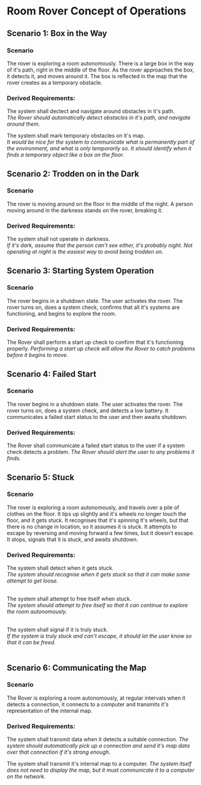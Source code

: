 # Room Rover Concept of Operations

## Scenario 1: Box in the Way

### Scenario
The rover is exploring a room autonomously. There is a large box in the way of it's path, right in the middle of the floor. As the rover approaches the box, it detects it, and moves around it. The box is reflected in the map that the rover creates as a temporary obstacle.

### Derived Requirements:
The system shall dectect and navigate around obstacles in it's path.<br>
<i>The Rover should automatically detect obstacles in it's path, and navigate around them.</i><br>

The system shall mark temporary obstacles on it's map.<br>
<i>It would be nice for the system to communicate what is permanently part of the environment, and what is only temporarily so. It should identify when it finds a temporary object like a box on the floor.</i>

## Scenario 2: Trodden on in the Dark

### Scenario
The rover is moving around on the floor in the middle of the night. A person moving around in the darkness stands on the rover, breaking it.

### Derived Requirements:
The system shall not operate in darkness.<br>
<i>If it's dark, assume that the person can't see either, it's probably night. Not operating at night is the easiest way to avoid being trodden on. </i>

## Scenario 3: Starting System Operation

### Scenario
The rover begins in a shutdown state. The user activates the rover. The rover turns on, does a system check, confirms that all it's systems are functioning, and begins to explore the room.

### Derived Requirements:
The Rover shall perform a start up check to confirm that it's functioning properly.
<i>Performing a start up check will allow the Rover to catch problems before it begins to move.</i>

## Scenario 4: Failed Start

### Scenario
The rover begins in a shutdown state. The user activates the rover. The rover turns on, does a system check, and detects a low battery. It communicates a failed start status to the user and then awaits shutdown.

### Derived Requirements:
The Rover shall communicate a failed start status to the user if a system check detects a problem.
<i>The Rover should alert the user to any problems it finds.</i>

## Scenario 5: Stuck

### Scenario
The rover is exploring a room autonomously, and travels over a pile of clothes on the floor. It tips up slightly and it's wheels no longer touch the floor, and it gets stuck. It recognises that it's spinning it's wheels, but that there is no change in location, so it assumes it is stuck. It attempts to escape by reversing and moving forward a few times, but it doesn't escape. It stops, signals that it is stuck, and awaits shutdown.

### Derived Requirements:
The system shall detect when it gets stuck.<br>
<i>The system should recognise when it gets stuck so that it can make some attempt to get loose.</i><br><br>
  
The system shall attempt to free itself when stuck.<br>
<i>The system should attempt to free itself so that it can continue to explore the room autonomously. </i><br><br>

The system shall signal if it is truly stuck.<br>
<i>If the system is truly stuck and can't escape, it should let the user know so that it can be freed.</i><br><br>

## Scenario 6: Communicating the Map

### Scenario
The Rover is exploring a room autonomously, at regular intervals when it detects a connection, it connects to a computer and transmits it's representation of the internal map.

### Derived Requirements:
The system shall transmit data when it detects a suitable connection.
<i>The system should automatically pick up a connection and send it's map data over that connection if it's strong enough.</i><br>

The system shall transmit it's internal map to a computer.
<i>The system itself does not need to display the map, but it must communicate it to a computer on the network.</i>
